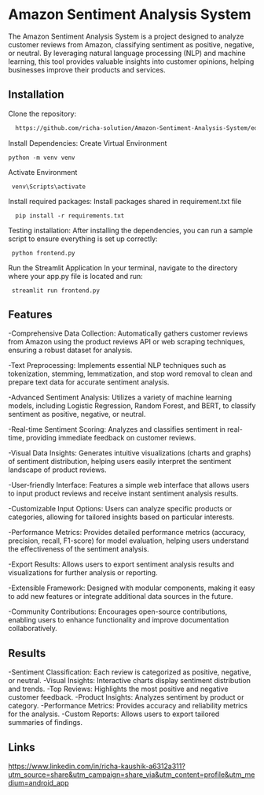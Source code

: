 # Amazon Sentiment Analysis System
The Amazon Sentiment Analysis System is a project designed to analyze customer reviews from Amazon, classifying sentiment as positive, negative, or neutral. By leveraging natural language processing (NLP) and machine learning, this tool provides valuable insights into customer opinions, helping businesses improve their products and services.

## Installation
Clone the repository:
  
```bash
  https://github.com/richa-solution/Amazon-Sentiment-Analysis-System/edit/main/README.md
```
Install Dependencies:
Create Virtual Environment

    python -m venv venv
Activate Environment

     venv\Scripts\activate
Install required packages:
Install packages shared in requirement.txt file

      pip install -r requirements.txt
Testing installation:
After installing the dependencies, you can run a sample script to ensure everything is set up correctly:

     python frontend.py
Run the Streamlit Application
In your terminal, navigate to the directory where your app.py file is located and run:

     streamlit run frontend.py
## Features
-Comprehensive Data Collection: Automatically gathers customer reviews from Amazon using the product reviews API or web scraping techniques, ensuring a robust dataset for analysis.

-Text Preprocessing: Implements essential NLP techniques such as tokenization, stemming, lemmatization, and stop word removal to clean and prepare text data for accurate sentiment analysis.

-Advanced Sentiment Analysis: Utilizes a variety of machine learning models, including Logistic Regression, Random Forest, and BERT, to classify sentiment as positive, negative, or neutral.

-Real-time Sentiment Scoring: Analyzes and classifies sentiment in real-time, providing immediate feedback on customer reviews.

-Visual Data Insights: Generates intuitive visualizations (charts and graphs) of sentiment distribution, helping users easily interpret the sentiment landscape of product reviews.

-User-friendly Interface: Features a simple web interface that allows users to input product reviews and receive instant sentiment analysis results.

-Customizable Input Options: Users can analyze specific products or categories, allowing for tailored insights based on particular interests.

-Performance Metrics: Provides detailed performance metrics (accuracy, precision, recall, F1-score) for model evaluation, helping users understand the effectiveness of the sentiment analysis.

-Export Results: Allows users to export sentiment analysis results and visualizations for further analysis or reporting.

-Extensible Framework: Designed with modular components, making it easy to add new features or integrate additional data sources in the future.

-Community Contributions: Encourages open-source contributions, enabling users to enhance functionality and improve documentation collaboratively.

## Results
-Sentiment Classification: Each review is categorized as positive, negative, or neutral. -Visual Insights: Interactive charts display sentiment distribution and trends. -Top Reviews: Highlights the most positive and negative customer feedback. -Product Insights: Analyzes sentiment by product or category. -Performance Metrics: Provides accuracy and reliability metrics for the analysis. -Custom Reports: Allows users to export tailored summaries of findings.

## Links
   https://www.linkedin.com/in/richa-kaushik-a6312a311?utm_source=share&utm_campaign=share_via&utm_content=profile&utm_medium=android_app

